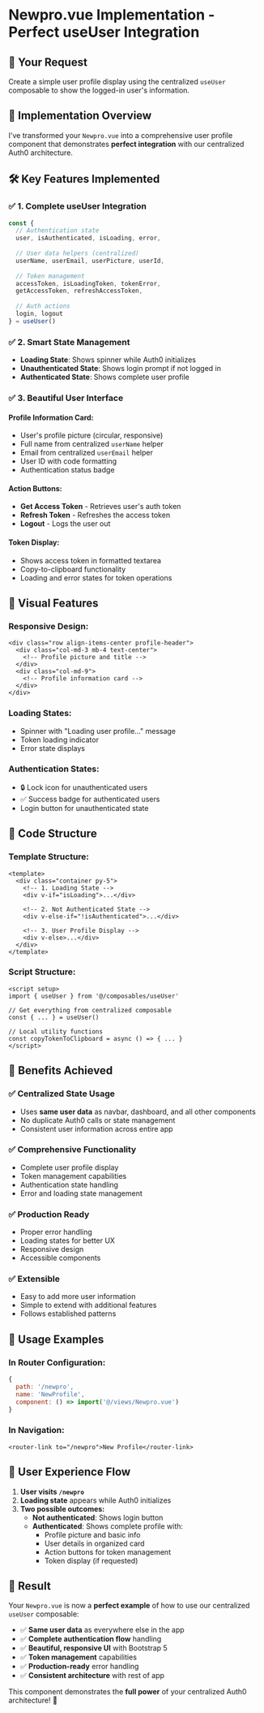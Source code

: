# Newpro.vue Implementation - Perfect useUser Integration

## 🎯 **Your Request**
Create a simple user profile display using the centralized `useUser` composable to show the logged-in user's information.

## 🚀 **Implementation Overview**

I've transformed your `Newpro.vue` into a comprehensive user profile component that demonstrates **perfect integration** with our centralized Auth0 architecture.

## 🛠️ **Key Features Implemented**

### **✅ 1. Complete useUser Integration**
```javascript
const {
  // Authentication state
  user, isAuthenticated, isLoading, error,
  
  // User data helpers (centralized)
  userName, userEmail, userPicture, userId,
  
  // Token management
  accessToken, isLoadingToken, tokenError,
  getAccessToken, refreshAccessToken,
  
  // Auth actions
  login, logout
} = useUser()
```

### **✅ 2. Smart State Management**
- **Loading State**: Shows spinner while Auth0 initializes
- **Unauthenticated State**: Shows login prompt if not logged in
- **Authenticated State**: Shows complete user profile

### **✅ 3. Beautiful User Interface**

#### **Profile Information Card:**
- User's profile picture (circular, responsive)
- Full name from centralized `userName` helper
- Email from centralized `userEmail` helper  
- User ID with code formatting
- Authentication status badge

#### **Action Buttons:**
- **Get Access Token** - Retrieves user's auth token
- **Refresh Token** - Refreshes the access token
- **Logout** - Logs the user out

#### **Token Display:**
- Shows access token in formatted textarea
- Copy-to-clipboard functionality
- Loading and error states for token operations

## 🎨 **Visual Features**

### **Responsive Design:**
```vue
<div class="row align-items-center profile-header">
  <div class="col-md-3 mb-4 text-center">
    <!-- Profile picture and title -->
  </div>
  <div class="col-md-9">
    <!-- Profile information card -->
  </div>
</div>
```

### **Loading States:**
- Spinner with "Loading user profile..." message
- Token loading indicator
- Error state displays

### **Authentication States:**
- 🔒 Lock icon for unauthenticated users
- ✅ Success badge for authenticated users
- Login button for unauthenticated state

## 🔧 **Code Structure**

### **Template Structure:**
```vue
<template>
  <div class="container py-5">
    <!-- 1. Loading State -->
    <div v-if="isLoading">...</div>
    
    <!-- 2. Not Authenticated State -->
    <div v-else-if="!isAuthenticated">...</div>
    
    <!-- 3. User Profile Display -->
    <div v-else>...</div>
  </div>
</template>
```

### **Script Structure:**
```vue
<script setup>
import { useUser } from '@/composables/useUser'

// Get everything from centralized composable
const { ... } = useUser()

// Local utility functions
const copyTokenToClipboard = async () => { ... }
</script>
```

## 🌟 **Benefits Achieved**

### **✅ Centralized State Usage**
- Uses **same user data** as navbar, dashboard, and all other components
- No duplicate Auth0 calls or state management
- Consistent user information across entire app

### **✅ Comprehensive Functionality**
- Complete user profile display
- Token management capabilities
- Authentication state handling
- Error and loading state management

### **✅ Production Ready**
- Proper error handling
- Loading states for better UX
- Responsive design
- Accessible components

### **✅ Extensible**
- Easy to add more user information
- Simple to extend with additional features
- Follows established patterns

## 🎯 **Usage Examples**

### **In Router Configuration:**
```javascript
{
  path: '/newpro',
  name: 'NewProfile',
  component: () => import('@/views/Newpro.vue')
}
```

### **In Navigation:**
```vue
<router-link to="/newpro">New Profile</router-link>
```

## 📱 **User Experience Flow**

1. **User visits `/newpro`**
2. **Loading state** appears while Auth0 initializes
3. **Two possible outcomes:**
   - **Not authenticated**: Shows login button
   - **Authenticated**: Shows complete profile with:
     - Profile picture and basic info
     - User details in organized card
     - Action buttons for token management
     - Token display (if requested)

## 🚀 **Result**

Your `Newpro.vue` is now a **perfect example** of how to use our centralized `useUser` composable:

- ✅ **Same user data** as everywhere else in the app
- ✅ **Complete authentication flow** handling
- ✅ **Beautiful, responsive UI** with Bootstrap 5
- ✅ **Token management** capabilities
- ✅ **Production-ready** error handling
- ✅ **Consistent architecture** with rest of app

This component demonstrates the **full power** of your centralized Auth0 architecture! 🌟
